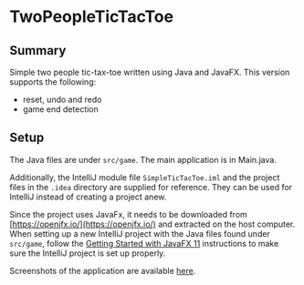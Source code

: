 # TwoPeopleTicTacToe
## Summary
Simple two people tic-tax-toe written using Java and JavaFX. This version supports the following:
- reset, undo and redo
- game end detection

## Setup
The Java files are under ```src/game```. The main application is in Main.java. 

Additionally, the IntelliJ module file ```SimpleTicTacToe.iml``` and the project files in the ```.idea``` directory are supplied for reference. They can be used for IntelliJ instead of creating a project anew.

Since the project uses JavaFx, it needs to be downloaded from [https://openjfx.io/](https://openjfx.io/) and extracted on the host computer. When setting up a new IntelliJ project with the Java files found under ```src/game```, follow the [Getting Started with JavaFX 11](https://openjfx.io/openjfx-docs/#IDE-Intellij) instructions to make sure the IntelliJ project is set up properly.

Screenshots of the application are available [here](screenshots).


